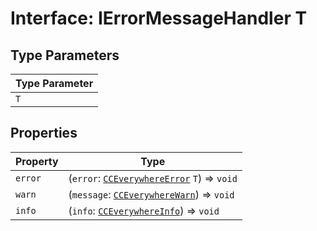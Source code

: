 # Interface: IErrorMessageHandler T

## Type Parameters

| Type Parameter |
| ------ |
| `T` |

## Properties

| Property | Type |
| ------ | ------ |
| `error` | (`error`: [`CCEverywhereError`](../../cc-everywhere-error/classes/cc-everywhere-error.md) `T`) => `void` |
| `warn` | (`message`: [`CCEverywhereWarn`](../../cc-everywhere-error-types/interfaces/cc-everywhere-warn.md)) => `void` |
| `info` | (`info`: [`CCEverywhereInfo`](../../cc-everywhere-error-types/interfaces/cc-everywhere-info.md)) => `void` |
